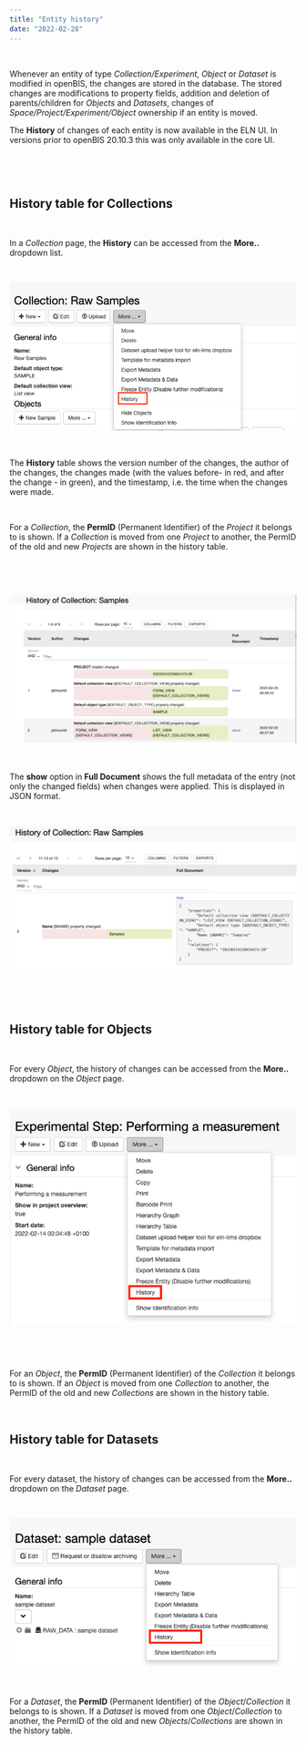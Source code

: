 ```yaml
---
title: "Entity history"
date: "2022-02-28"
---
```


 

Whenever an entity of type _Collection/Experiment_, _Object_ or _Dataset_ is modified in openBIS, the changes are stored in the database. The stored changes are modifications to property fields, addition and deletion of parents/children for _Objects_ and _Datasets_, changes of _Space/Project/Experiment/Object_ ownership if an entity is moved.

The **History** of changes of each entity is now available in the ELN UI. In versions prior to openBIS 20.10.3 this was only available in the core UI.

 

 

## History table for Collections

 

In a _Collection_ page, the **History** can be accessed from the **More..** dropdown list.

 

![](images/history-collection-dropdown.png)

 

The **History** table shows the version number of the changes, the author of the changes, the changes made (with the values before- in red, and after the change - in green), and the timestamp, i.e. the time when the changes were made.

 

For a _Collection_, the **PermID** (Permanent Identifier) of the _Project_ it belongs to is shown. If a _Collection_ is moved from one _Project_ to another, the PermID of the old and new _Projects_ are shown in the history table.

 

 

![](images/Screenshot-2022-02-28-at-22.57.24-1024x535.png)

 

The **show** option in **Full Document** shows the full metadata of the entry (not only the changed fields) when changes were applied. This is displayed in JSON format.

 

![](images/Screenshot-2022-03-04-at-12.47.18-1024x506.png)

 

 

## History table for Objects

 

For every _Object_, the history of changes can be accessed from the **More..** dropdown on the _Object_ page.

 

![](images/object-history-dropdown.png)

 

 

For an _Object_, the **PermID** (Permanent Identifier) of the _Collection_ it belongs to is shown. If an _Object_ is moved from one _Collection_ to another, the PermID of the old and new _Collections_ are shown in the history table.

 

## History table for Datasets

 

For every dataset, the history of changes can be accessed from the **More..** dropdown on the _Dataset_ page.

 

![](images/dataset-history-dropdown.png)

 

For a _Dataset_, the **PermID** (Permanent Identifier) of the _Object_/_Collection_ it belongs to is shown. If a _Dataset_ is moved from one _Object_/_Collection_ to another, the PermID of the old and new _Objects_/_Collections_ are shown in the history table.
